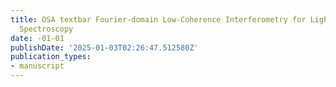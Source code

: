 ```yaml
---
title: OSA textbar Fourier-domain Low-Coherence Interferometry for Light-Scattering
  Spectroscopy
date: -01-01
publishDate: '2025-01-03T02:26:47.512580Z'
publication_types:
- manuscript
---
```

